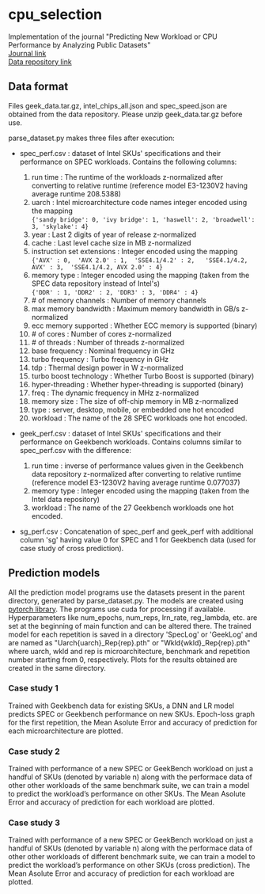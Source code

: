 # cpu_selection
Implementation of the journal "Predicting New Workload or CPU Performance by Analyzing Public Datasets"  
[Journal link](https://dl.acm.org/doi/10.1145/3284127)  
[Data repository link](https://github.com/Emma926/cpu_selection)  

## Data format
Files geek_data.tar.gz, intel_chips_all.json and spec_speed.json are obtained from the data repository. Please unzip geek_data.tar.gz before use.

parse_dataset.py makes three files after execution:  
+ spec_perf.csv : dataset of Intel SKUs' specifications and their performance on SPEC workloads. Contains the following columns:
  1. run time : The runtime of the workloads z-normalized after converting to relative runtime (reference model E3-1230V2 having average runtime 208.5388)
  2. uarch : Intel microarchitecture code names integer encoded using the mapping  
  `{'sandy bridge': 0, 'ivy bridge': 1, 'haswell': 2, 'broadwell': 3, 'skylake': 4}`
  3. year : Last 2 digits of year of release z-normalized
  4. cache : Last level cache size in MB z-normalized
  5. instruction set extensions : Integer encoded using the mapping  
  `{'AVX' : 0,  'AVX 2.0' : 1,  'SSE4.1/4.2' : 2,   'SSE4.1/4.2, AVX' : 3,  'SSE4.1/4.2, AVX 2.0' : 4}`
  6. memory type : Integer encoded using the mapping (taken from the SPEC data repository instead of Intel's)  
  `{'DDR' : 1, 'DDR2' : 2, 'DDR3' : 3, 'DDR4' : 4}`
  7. \# of memory channels : Number of memory channels
  8. max memory bandwidth : Maximum memory bandwidth in GB/s z-normalized
  9. ecc memory supported : Whether ECC memory is supported (binary)
  10. \# of cores : Number of cores z-normalized
  11. \# of threads : Number of threads z-normalized
  12. base frequency : Nominal frequency in GHz 
  13. turbo frequency : Turbo frequency in GHz
  14. tdp : Thermal design power in W z-normalized
  15. turbo boost technology : Whether Turbo Boost is supported (binary)
  16. hyper-threading : Whether hyper-threading is supported (binary)
  17. freq : The dynamic frequency in MHz z-normalized
  18. memory size : The size of off-chip memory in MB z-normalized
  19. type : server, desktop, mobile, or embedded one hot encoded
  23. workload : The name of the 28 SPEC workloads one hot encoded.
  
 + geek_perf.csv : dataset of Intel SKUs' specifications and their performance on Geekbench workloads. Contains columns similar to spec_perf.csv with the difference:
   1. run time : inverse of performance values given in the Geekbench data repository z-normalized after converting to relative runtime (reference model E3-1230V2 having average runtime 0.077037)
   2. memory type : Integer encoded using the mapping (taken from the Intel data repository)
   3. workload : The name of the 27 Geekbench workloads one hot encoded.
   
 + sg_perf.csv : Concatenation of spec_perf and geek_perf with additional column 'sg' having value 0 for SPEC and 1 for Geekbench data (used for case study of cross prediction).
 
## Prediction models
All the prediction model programs use the datasets present in the parent directory, generated by parse_dataset.py. The models are created using [pytorch library](https://github.com/pytorch/pytorch). The programs use cuda for processing if available. Hyperparameters like num_epochs, num_reps, lrn_rate, reg_lambda, etc. are set at the beginning of main function and can be altered there. The trained model for each repetition is saved in a directory 'SpecLog' or 'GeekLog' and are named as "Uarch{uarch}_Rep{rep}.pth" or "Wkld{wkld}_Rep{rep}.pth" where uarch, wkld and rep is microarchitecture, benchmark and repetition number starting from 0, respectively. Plots for the results obtained are created in the same directory.
### Case study 1
Trained with Geekbench data for existing SKUs, a DNN and LR model predicts SPEC or Geekbench performance on new SKUs. Epoch-loss graph for the first repetition, the Mean Asolute Error and accuracy of prediction for each microarchitecture are plotted.
### Case study 2
Trained with performance of a new SPEC or GeekBench workload on just a handful of SKUs (denoted by variable n) along with the performace data of other other workloads of the same benchmark suite, we can train a model to predict the workload’s performance on other SKUs. The Mean Asolute Error and accuracy of prediction for each workload are plotted.
### Case study 3
Trained with performance of a new SPEC or GeekBench workload on just a handful of SKUs (denoted by variable n) along with the performace data of other other workloads of different benchmark suite, we can train a model to predict the workload’s performance on other SKUs (cross prediction). The Mean Asolute Error and accuracy of prediction for each workload are plotted.
